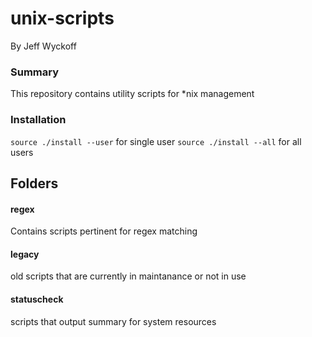 unix-scripts
============

By Jeff Wyckoff

### Summary
This repository contains utility scripts for *nix management

### Installation
`source ./install --user` for single user
`source ./install --all` for all users
## Folders

#### regex
Contains scripts pertinent for regex matching

#### legacy
old scripts that are currently in maintanance or not in use

#### statuscheck
scripts that output summary for system resources
